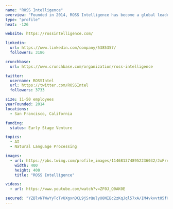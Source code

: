 ```yaml
---
name: "ROSS Intelligence"
overview: "Founded in 2014, ROSS Intelligence has become a global leader in artificial intelligence solution for Legal Technologies."
type: "profile"
heat: -126

website: https://rossintelligence.com/

linkedin:
  url: https://www.linkedin.com/company/5385357/
  followers: 3186

crunchbase:
  url: https://www.crunchbase.com/organization/ross-intelligence

twitter:
  username: ROSSIntel
  url: https://twitter.com/ROSSIntel
  followers: 3733

size: 11-50 employees
yearFounded: 2014
locations:
  - San Francisco, California

funding:
  status: Early Stage Venture

topics:
  - AI
  - Natural Language Processing

images:
  - url: https://pbs.twimg.com/profile_images/1146813748952236032/JxFreUq5_400x400.png
    width: 400
    height: 400
    title: "ROSS Intelligence"

videos:
  - url: https://www.youtube.com/watch?v=ZF0J_Q0AK0E

secured: "YZBlvNTWwYyTcTvUXgxnDCL9jSrQulyU8NIBc2zKqJql57xA/IM4vkvvt05fK5Rw2Zjyjn/EekgzO+Sm4CE/h1KGwqGNiN0T++wquVsW/TX6qE7sJbUPHQCFaFmONpUu8ZX8/BKnHqpv/556WFJZj866p44XTN2ACrvNKDkN9jwKDiAaj2+3Pp3Lu+I/Ji5dcpeRpjNd4ADA+0Tufb/dK+RdBdSzUnr0tZU5h+DqlKsWQuYCIR85ytpsz/G1BQg71RtKvhedaNWaKwklkbNyRdqJaUQVuF+x8tIrI6qt1u9ptROE+yigyl6zsumjR5lF;qq7dqfMmxGcJrI2qrppcvA=="
---
```


